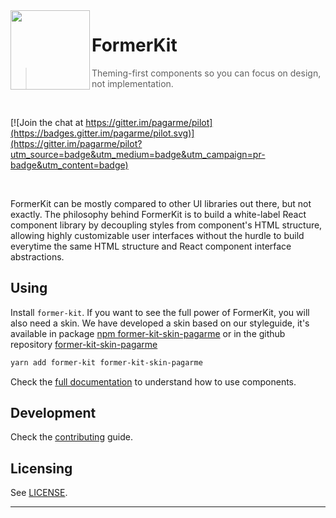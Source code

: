 <img src="https://avatars1.githubusercontent.com/u/3846050?v=4&s=127" width="127px" height="127px" align="left"/>

# FormerKit

> Theming-first components so you can focus on design, not implementation.

<br>

[![Join the chat at https://gitter.im/pagarme/pilot](https://badges.gitter.im/pagarme/pilot.svg)](https://gitter.im/pagarme/pilot?utm_source=badge&utm_medium=badge&utm_campaign=pr-badge&utm_content=badge)

<br>

FormerKit can be mostly compared to other UI libraries out there, but not
exactly. The philosophy behind FormerKit is to build a white-label React
component library by decoupling styles from component's HTML structure,
allowing highly customizable user interfaces without the hurdle to build
everytime the same HTML structure and React component interface
abstractions.

## Using

Install `former-kit`. If you want to see the full power of FormerKit, you
will also need a skin. We have developed a skin based on our styleguide,
it's available in package 
[npm former-kit-skin-pagarme](https://www.npmjs.com/package/former-kit-skin-pagarme)
or in the github repository
[former-kit-skin-pagarme](https://github.com/pagarme/former-kit-skin-pagarme)

```sh
yarn add former-kit former-kit-skin-pagarme
```

Check the [full documentation][docs] to understand how to use components.

## Development

Check the [contributing][contributing] guide.


## Licensing

See [LICENSE](LICENSE.md).

-----

[docs]: http://pagarme.github.io/former-kit
[contributing]: CONTRIBUTING.md

